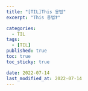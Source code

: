 ```yaml
---
title: "[TIL]This 용법"
excerpt: "This 용법❓"

categories:
  - TIL
tags:
  - [TIL]
published: true
toc: true
toc_sticky: true

date: 2022-07-14
last_modified_at: 2022-07-14
---
```

